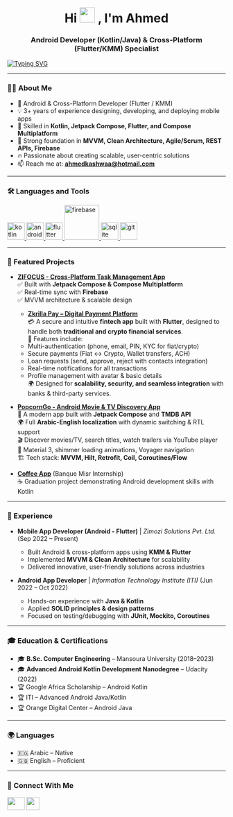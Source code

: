 <h1 align="center">Hi <img src="https://media.giphy.com/media/hvRJCLFzcasrR4ia7z/giphy.gif" width="35"> , I'm Ahmed</h1>
<h3 align="center">Android Developer (Kotlin/Java) & Cross-Platform (Flutter/KMM) Specialist</h3>

[![Typing SVG](https://readme-typing-svg.herokuapp.com?size=30&color=BE8EC0&width=600&lines=Welcome+to+my+GitHub+profile;Mobile+Application+Developer;Always+Learning+%26+Building)](https://git.io/typing-svg)

---

### 👨‍💻 About Me
- 📱 Android & Cross-Platform Developer (Flutter / KMM)  
- 💡 3+ years of experience designing, developing, and deploying mobile apps  
- 🌱 Skilled in **Kotlin, Jetpack Compose, Flutter, and Compose Multiplatform**  
- 🚀 Strong foundation in **MVVM, Clean Architecture, Agile/Scrum, REST APIs, Firebase**  
- 🔥 Passionate about creating scalable, user-centric solutions  
- 📫 Reach me at: **ahmedkashwaa@hotmail.com**

---

### 🛠️ Languages and Tools
<p align="left">
  <a href="https://kotlinlang.org" target="_blank"> <img src="https://upload.wikimedia.org/wikipedia/commons/0/06/Kotlin_Icon.svg" alt="kotlin" width="40"/> </a>
  <a href="https://developer.android.com" target="_blank"> <img src="https://2.bp.blogspot.com/-tzm1twY_ENM/XlCRuI0ZkRI/AAAAAAAAOso/BmNOUANXWxwc5vwslNw3WpjrDlgs9PuwQCLcBGAsYHQ/s1600/pasted%2Bimage%2B0.png" alt="android" width="40"/> </a>
  <a href="https://flutter.dev" target="_blank"> <img src="https://cdn.worldvectorlogo.com/logos/flutter.svg" alt="flutter" width="40"/> </a>
  <a href="https://firebase.google.com" target="_blank"> <img src="https://firebase.google.com/downloads/brand-guidelines/SVG/logo-built_black.svg" alt="firebase" width="80"/> </a>
  <a href="https://www.sqlite.org/" target="_blank"> <img src="https://upload.wikimedia.org/wikipedia/commons/3/38/SQLite370.svg" alt="sqlite" width="40"/> </a>
  <a href="https://git-scm.com/" target="_blank"> <img src="https://git-scm.com/images/logos/downloads/Git-Icon-1788C.png" alt="git" width="40"/> </a>
</p>

---

### 📂 Featured Projects
- **[ZIFOCUS - Cross-Platform Task Management App](https://zifoco.zimozi.xyz/)**  
  ✅ Built with **Jetpack Compose & Compose Multiplatform**  
  ✅ Real-time sync with **Firebase**  
  ✅ MVVM architecture & scalable design

  - **[Zkrilla Pay – Digital Payment Platform](#)**  
  💳 A secure and intuitive **fintech app** built with **Flutter**, designed to handle both **traditional and crypto financial services**.  
  🔐 Features include:  
  - Multi-authentication (phone, email, PIN, KYC for fiat/crypto)  
  - Secure payments (Fiat ↔ Crypto, Wallet transfers, ACH)  
  - Loan requests (send, approve, reject with contacts integration)  
  - Real-time notifications for all transactions  
  - Profile management with avatar & basic details  
  🌍 Designed for **scalability, security, and seamless integration** with banks & third-party services.  

- **[PopcornGo - Android Movie & TV Discovery App](https://github.com/ahmedkashwaa/PopcornGo)**  
  🍿 A modern app built with **Jetpack Compose** and **TMDB API**  
  🌍 Full **Arabic-English localization** with dynamic switching & RTL support  
  🎬 Discover movies/TV, search titles, watch trailers via YouTube player  
  🎨 Material 3, shimmer loading animations, Voyager navigation  
  🏗️ Tech stack: **MVVM, Hilt, Retrofit, Coil, Coroutines/Flow** 

- **[Coffee App](https://github.com/ahmedkashwaa/BanqueMisrGraduation)** (Banque Misr Internship)  
  ☕ Graduation project demonstrating Android development skills with Kotlin  

---

### 💼 Experience
- **Mobile App Developer (Android - Flutter)** | *Zimozi Solutions Pvt. Ltd.* (Sep 2022 – Present)  
  - Built Android & cross-platform apps using **KMM & Flutter**  
  - Implemented **MVVM & Clean Architecture** for scalability  
  - Delivered innovative, user-friendly solutions across industries  

- **Android App Developer** | *Information Technology Institute (ITI)* (Jun 2022 – Oct 2022)  
  - Hands-on experience with **Java & Kotlin**  
  - Applied **SOLID principles & design patterns**  
  - Focused on testing/debugging with **JUnit, Mockito, Coroutines**  

---

### 🎓 Education & Certifications
- 🎓 **B.Sc. Computer Engineering** – Mansoura University (2018–2023)  
- 🎓 **Advanced Android Kotlin Development Nanodegree** – Udacity (2022)  
- 🏆 Google Africa Scholarship – Android Kotlin  
- 🏆 ITI – Advanced Android Java/Kotlin  
- 🏆 Orange Digital Center – Android Java  

---

### 🌍 Languages
- 🇪🇬 Arabic – Native  
- 🇬🇧 English – Proficient  

---

### 🤝 Connect With Me
<p align="left">
  <a href="https://www.linkedin.com/in/ahmed-kachwaa/" target="blank"><img align="center" src="https://raw.githubusercontent.com/rahuldkjain/github-profile-readme-generator/master/src/images/icons/Social/linked-in-alt.svg" height="30" width="40" /></a>
  <a href="https://github.com/ahmedkashwaa" target="blank"><img align="center" src="https://cdn-icons-png.flaticon.com/512/25/25231.png" height="30" width="30" /></a>
</p>
